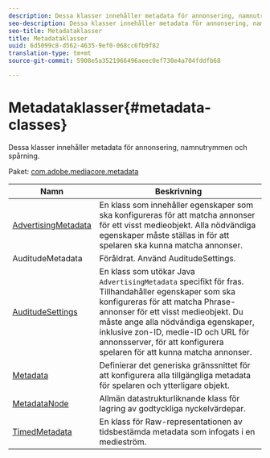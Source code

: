 ```yaml
---
description: Dessa klasser innehåller metadata för annonsering, namnutrymmen och spårning.
seo-description: Dessa klasser innehåller metadata för annonsering, namnutrymmen och spårning.
seo-title: Metadataklasser
title: Metadataklasser
uuid: 6d5099c8-d562-4635-9ef0-068cc6fb9f82
translation-type: tm+mt
source-git-commit: 5908e5a3521966496aeec0ef730e4a704fddfb68

---
```



# Metadataklasser{#metadata-classes}

Dessa klasser innehåller metadata för annonsering, namnutrymmen och spårning.

Paket: [com.adobe.mediacore.metadata](https://help.adobe.com/en_US/primetime/api/psdk/javadoc_1.4/com/adobe/mediacore/metadata/package-summary.html)

| Namn | Beskrivning |
|---|---|
| [AdvertisingMetadata](https://help.adobe.com/en_US/primetime/api/psdk/javadoc_1.4/com/adobe/mediacore/metadata/AdvertisingMetadata.html) | En klass som innehåller egenskaper som ska konfigureras för att matcha annonser för ett visst medieobjekt. Alla nödvändiga egenskaper måste ställas in för att spelaren ska kunna matcha annonser. |
| AuditudeMetadata | Föråldrat. Använd AuditudeSettings. |
| [AuditudeSettings](https://help.adobe.com/en_US/primetime/api/psdk/javadoc_1.4/com/adobe/mediacore/metadata/AuditudeSettings.html) | En klass som utökar Java `AdvertisingMetadata` specifikt för fras. Tillhandahåller egenskaper som ska konfigureras för att matcha Phrase-annonser för ett visst medieobjekt. Du måste ange alla nödvändiga egenskaper, inklusive zon-ID, medie-ID och URL för annonsserver, för att konfigurera spelaren för att kunna matcha annonser. |
| [Metadata](https://help.adobe.com/en_US/primetime/api/psdk/javadoc_1.4/com/adobe/mediacore/metadata/Metadata.html) | Definierar det generiska gränssnittet för att konfigurera alla tillgängliga metadata för spelaren och ytterligare objekt. |
| [MetadataNode](https://help.adobe.com/en_US/primetime/api/psdk/javadoc_1.4/com/adobe/mediacore/metadata/MetadataNode.html) | Allmän datastrukturliknande klass för lagring av godtyckliga nyckelvärdepar. |
| [TimedMetadata](https://help.adobe.com/en_US/primetime/api/psdk/javadoc_1.4/com/adobe/mediacore/metadata/TimedMetadata.html) | En klass för Raw-representationen av tidsbestämda metadata som infogats i en medieström. |
